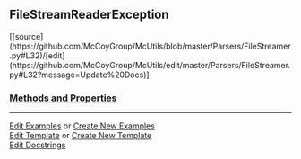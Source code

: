 ## <a id="McUtils.Parsers.FileStreamer.FileStreamReaderException">FileStreamReaderException</a> 
<div class="docs-source-link" markdown="1">
[[source](https://github.com/McCoyGroup/McUtils/blob/master/Parsers/FileStreamer.py#L32)/[edit](https://github.com/McCoyGroup/McUtils/edit/master/Parsers/FileStreamer.py#L32?message=Update%20Docs)]
</div>



<div class="collapsible-section">
 <div class="collapsible-section collapsible-section-header" markdown="1">
 
### <a class="collapse-link" data-toggle="collapse" href="#methods">Methods and Properties</a> <a class="float-right" data-toggle="collapse" href="#methods"><i class="fa fa-chevron-down"></i></a>

 </div>
 <div class="collapsible-section collapsible-section-body collapse" id="methods" markdown="1">



 </div>
</div>




___

[Edit Examples](https://github.com/McCoyGroup/McUtils/edit/gh-pages/ci/examples/McUtils/Parsers/FileStreamer/FileStreamReaderException.md) or 
[Create New Examples](https://github.com/McCoyGroup/McUtils/new/gh-pages/?filename=ci/examples/McUtils/Parsers/FileStreamer/FileStreamReaderException.md) <br/>
[Edit Template](https://github.com/McCoyGroup/McUtils/edit/gh-pages/ci/docs/McUtils/Parsers/FileStreamer/FileStreamReaderException.md) or 
[Create New Template](https://github.com/McCoyGroup/McUtils/new/gh-pages/?filename=ci/docs/templates/McUtils/Parsers/FileStreamer/FileStreamReaderException.md) <br/>
[Edit Docstrings](https://github.com/McCoyGroup/McUtils/edit/master/Parsers/FileStreamer.py#L32?message=Update%20Docs)